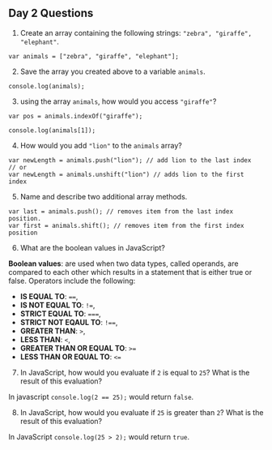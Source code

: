 ## Day 2 Questions

1. Create an array containing the following strings: `"zebra", "giraffe", "elephant"`.
```
var animals = ["zebra", "giraffe", "elephant"];
```
2. Save the array you created above to a variable `animals`.
```
console.log(animals);
```
3. using the array `animals`, how would you access `"giraffe"`?
```
var pos = animals.indexOf("giraffe");

console.log(animals[1]);
```

4. How would you add `"lion"` to the `animals` array?
```
var newLength = animals.push("lion"); // add lion to the last index
// or
var newLength = animals.unshift("lion") // adds lion to the first index
```

5. Name and describe two additional array methods.
```
var last = animals.push(); // removes item from the last index position.
var first = animals.shift(); // removes item from the first index position
```

6. What are the boolean values in JavaScript?

**Boolean values**: are used when two data types, called operands, are compared to each other which results in a statement that is either true or false. Operators include the following:

 * **IS EQUAL TO**: `==`,
 * **IS NOT EQUAL TO**: `!=`,
 * **STRICT EQUAL TO**: `===`,
 * **STRICT NOT EQAUL TO**: `!==`,
 * **GREATER THAN**: `>`,
 * **LESS THAN**: `<`,
 * **GREATER THAN OR EQUAL TO**: `>=`
 * **LESS THAN OR EQUAL TO**: `<=`

7. In JavaScript, how would you evaluate if `2` is equal to `25`? What is the result of this evaluation?

In javascript `console.log(2 == 25);` would return `false`.


8. In JavaScript, how would you evaluate if `25` is greater than `2`? What is the result of this evaluation?


In JavaScript `console.log(25 > 2);` would return `true`.
